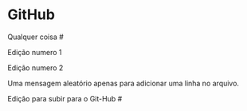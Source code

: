 # GitHub

Qualquer coisa #

Edição numero 1

Edição numero 2

Uma mensagem aleatório apenas para adicionar uma linha no arquivo.

Edição para subir para o Git-Hub #
